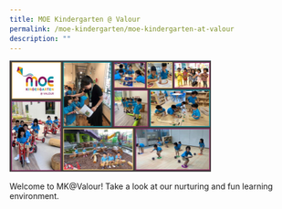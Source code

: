 ```yaml
---
title: MOE Kindergarten @ Valour
permalink: /moe-kindergarten/moe-kindergarten-at-valour
description: ""
---
```

<img src="/images/mk_banner.jpg" 
     style="width:70%">

Welcome to MK@Valour! Take a look at our nurturing and fun learning environment.